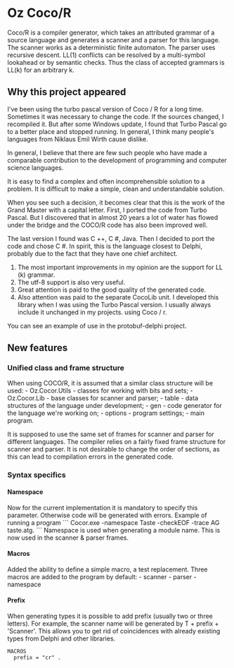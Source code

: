 Oz Coco/R
========

Coco/R is a compiler generator, which takes an attributed grammar of a source language
and generates a scanner and a parser for this language. 
The scanner works as a deterministic finite automaton. 
The parser uses recursive descent. LL(1) conflicts can be resolved by a multi-symbol 
lookahead or by semantic checks. 
Thus the class of accepted grammars is LL(k) for an arbitrary k.

Why this project appeared
--------------------------
I've been using the turbo pascal version of Coco / R for a long time.
Sometimes it was necessary to change the code.
If the sources changed, I recompiled it.
But after some Windows update, I found that Turbo Pascal go to a better place and stopped running. 
In general, I think many people's languages from Niklaus Emil Wirth cause dislike.

In general, I believe that there are few such people who have made a comparable contribution to the development of programming and computer science languages.

It is easy to find a complex and often incomprehensible solution to a problem. 
It is difficult to make a simple, clean and understandable solution.

When you see such a decision, it becomes clear that this is the work of the Grand Master with a capital letter.
First, I ported the code from Turbo Pascal. But I discovered that in almost 20 years
a lot of water has flowed under the bridge and the COCO/R code has also been improved well.

The last version I found was C ++, C #, Java.
Then I decided to port the code and chose C #.
In spirit, this is the language closest to Delphi,
probably due to the fact that they have one chief architect.

1. The most important improvements in my opinion are the support for LL (k) grammar.
2. The utf-8 support is also very useful.
3. Great attention is paid to the good quality of the generated code.
4. Also attention was paid to the separate CocoLib unit.
I developed this library when I was using the Turbo Pascal version.
I usually always include it unchanged in my projects.
using Coco / r.

You can see an example of use in the protobuf-delphi project.

New features 
-----------------
<h3>Unified class and frame structure</h3>
When using COCO/R, it is assumed that a similar class structure will be used:
 - Oz.Cocor.Utils - classes for working with bits and sets;
 - Oz.Cocor.Lib - base classes for scanner and parser;
 - table - data structures of the language under development;
 - gen - code generator for the language we're working on;
 - options - program settings;
 - main program.

It is supposed to use the same set of frames for scanner and parser for different languages.
The compiler relies on a fairly fixed frame structure for scanner and parser.
It is not desirable to change the order of sections, as this can lead to compilation errors in the generated code.

<h3>Syntax specifics</h3>

<h4>Namespace</h4>
Now for the current implementation it is mandatory to specify this parameter.
Otherwise code will be generated with errors.
Example of running a program
```
    Cocor.exe -namespace Taste -checkEOF -trace AG taste.atg.
```
Namespace is used when generating a module name.
This is now used in the scanner & parser frames.   
   
<h4>Macros</h4>
Added the ability to define a simple macro, a test replacement.
Three macros are added to the program by default:
 - scanner
 - parser
 - namespace
 
<h4>Prefix</h4>
When generating types it is possible to add prefix (usually two or three letters).
For example, the scanner name will be generated by T + prefix + 'Scanner'.
This allows you to get rid of coincidences with already existing types from Delphi and other libraries. 

    MACROS
      prefix = "cr" .

